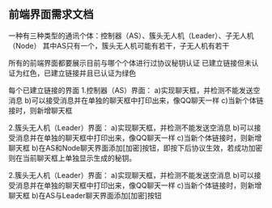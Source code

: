 ## 前端界面需求文档

一种有三种类型的通讯个体：控制器（AS）、簇头无人机（Leader）、子无人机（Node）
其中AS只有一个，簇头无人机可能有若干，子无人机有若干


所有的前端界面都要展示目前与哪个个体进行过协议秘钥认证
已建立链接但未认证为红色，已建立链接并且已认证为绿色

每个已建立链接的界面
1.控制器（AS）界面：
    a)实现聊天框，并检测不能发送空消息
    b)可以接受消息并在单独的聊天框中打印出来，像QQ聊天一样
    c)当新个体链接时，则新增聊天框

2.簇头无人机（Leader）界面：
    a)实现聊天框，并检测不能发送空消息
    b)可以接受消息并在单独的聊天框中打印出来，像QQ聊天一样
    c)当新个体链接时，则新增聊天框
    b)在AS和Node聊天界面添加[加密]按钮，即按下后协议生效，若成功加密则在当前聊天框上单独显示生成的秘钥。

2.簇头无人机（Leader）界面：
    a)实现聊天框，并检测不能发送空消息
    b)可以接受消息并在单独的聊天框中打印出来，像QQ聊天一样
    c)当新个体链接时，则新增聊天框
    b)在AS与Leader聊天界面添加[加密]按钮





